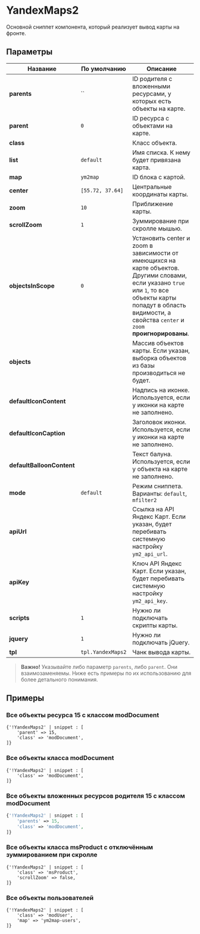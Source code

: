 # YandexMaps2

Основной сниппет компонента, который реализует вывод карты на фронте.

## Параметры

| Название                  | По умолчанию      | Описание                                                                                                                                                                                                                 |
| ------------------------- | ----------------- | ------------------------------------------------------------------------------------------------------------------------------------------------------------------------------------------------------------------------ |
| **parents**               | ``                | ID родителя с вложенными ресурсами, у которых есть объекты на карте.                                                                                                                                                     |
| **parent**                | `0`               | ID ресурса с объектами на карте.                                                                                                                                                                                         |
| **class**                 |                   | Класс объекта.                                                                                                                                                                                                           |
| **list**                  | `default`         | Имя списка. К нему будет привязана карта.                                                                                                                                                                                |
| **map**                   | `ym2map`          | ID блока с картой.                                                                                                                                                                                                       |
| **center**                | `[55.72, 37.64]`  | Центральные координаты карты.                                                                                                                                                                                            |
| **zoom**                  | `10`              | Приближение карты.                                                                                                                                                                                                       |
| **scrollZoom**            | `1`               | Зуммирование при скролле мышью.                                                                                                                                                                                          |
| **objectsInScope**        | `0`               | Установить center и zoom в зависимости от имеющихся на карте объектов. Другими словами, если указано `true` или `1`, то все объекты карты попадут в область видимости, а свойства `center` и `zoom` **проигнорированы**. |
| **objects**               |                   | Массив объектов карты. Если указан, выборка объектов из базы производиться не будет.                                                                                                                                     |
| **defaultIconContent**    |                   | Надпись на иконке. Используется, если у иконки на карте не заполнено.                                                                                                                                                    |
| **defaultIconCaption**    |                   | Заголовок иконки. Используется, если у иконки на карте не заполнено.                                                                                                                                                     |
| **defaultBalloonContent** |                   | Текст балуна. Используется, если у объекта на карте не заполнено.                                                                                                                                                        |
| **mode**                  | `default`         | Режим сниппета. Варианты: `default`, `mfilter2`                                                                                                                                                                          |
| **apiUrl**                |                   | Ссылка на API Яндекс Карт. Если указан, будет перебивать системную настройку `ym2_api_url`.                                                                                                                              |
| **apiKey**                |                   | Ключ API Яндекс Карт. Если указан, будет перебивать системную настройку `ym2_api_key`.                                                                                                                                   |
| **scripts**               | `1`               | Нужно ли подключать скрипты карты.                                                                                                                                                                                       |
| **jquery**                | `1`               | Нужно ли подключать jQuery.                                                                                                                                                                                              |
| **tpl**                   | `tpl.YandexMaps2` | Чанк вывода карты.                                                                                                                                                                                                       |

> **Важно!**
> Указывайте либо параметр `parents`, либо `parent`. Они взаимозаменяемы. Ниже есть примеры по их использованию для более детального понимания.

## Примеры

### Все объекты ресурса 15 с классом modDocument

```fenom
{'!YandexMaps2' | snippet : [
    'parent' => 15,
    'class' => 'modDocument',
]}
```

### Все объекты класса modDocument

```fenom
{'!YandexMaps2' | snippet : [
    'class' => 'modDocument',
]}
```

### Все объекты вложенных ресурсов родителя 15 с классом modDocument

```php
{'!YandexMaps2' | snippet : [
    'parents' => 15,
    'class' => 'modDocument',
]}
```

### Все объекты класса msProduct с отключённым зуммированием при скролле

```fenom
{'!YandexMaps2' | snippet : [
    'class' => 'msProduct',
    'scrollZoom' => false,
]}
```

### Все объекты пользователей

```fenom
{'!YandexMaps2' | snippet : [
    'class' => 'modUser',
    'map' => 'ym2map-users',
]}
```
